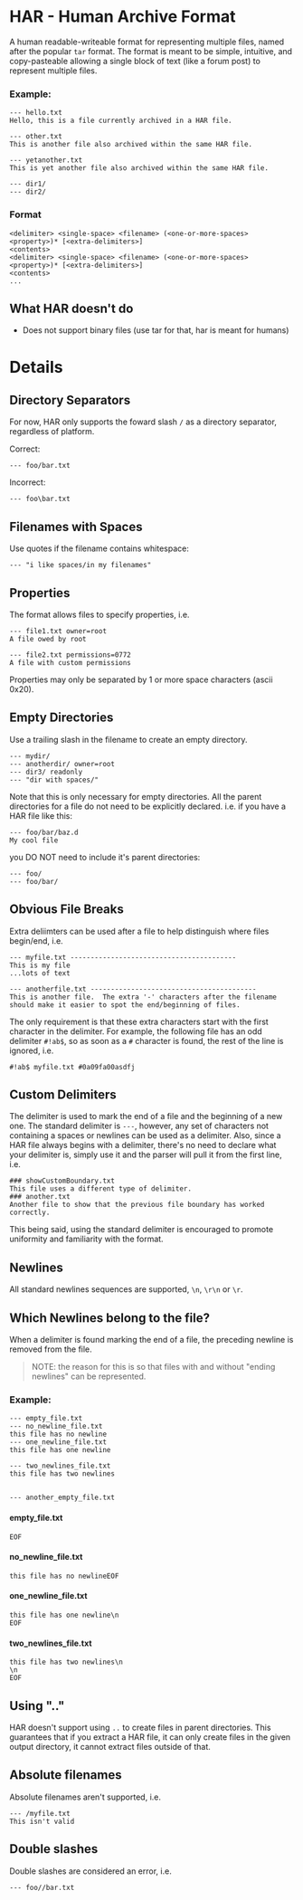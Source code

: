 # HAR - Human Archive Format

A human readable-writeable format for representing multiple files, named
after the popular `tar` format. The format is meant to be simple, intuitive,
and copy-pasteable allowing a single block of text (like a forum post) to
represent multiple files.

### Example:
```
--- hello.txt
Hello, this is a file currently archived in a HAR file.

--- other.txt
This is another file also archived within the same HAR file.

--- yetanother.txt
This is yet another file also archived within the same HAR file.

--- dir1/
--- dir2/
```

### Format
```
<delimiter> <single-space> <filename> (<one-or-more-spaces> <property>)* [<extra-delimiters>]
<contents>
<delimiter> <single-space> <filename> (<one-or-more-spaces> <property>)* [<extra-delimiters>]
<contents>
...
```

## What HAR doesn't do

* Does not support binary files (use tar for that, har is meant for humans)

# Details

## Directory Separators

For now, HAR only supports the foward slash `/` as a directory separator, regardless of platform.

Correct:
```
--- foo/bar.txt
```
Incorrect:
```
--- foo\bar.txt
```

## Filenames with Spaces

Use quotes if the filename contains whitespace:
```
--- "i like spaces/in my filenames"
```

## Properties

The format allows files to specify properties, i.e.
```
--- file1.txt owner=root
A file owed by root

--- file2.txt permissions=0772
A file with custom permissions

```
Properties may only be separated by 1 or more space characters (ascii 0x20).

## Empty Directories

Use a trailing slash in the filename to create an empty directory.
```
--- mydir/
--- anotherdir/ owner=root
--- dir3/ readonly
--- "dir with spaces/"
```

Note that this is only necessary for empty directories.  All the parent directories for a file do not need to be explicitly declared. i.e. if you have a HAR file like this:
```
--- foo/bar/baz.d
My cool file
```
you DO NOT need to include it's parent directories:
```
--- foo/
--- foo/bar/
```

## Obvious File Breaks

Extra deliimters can be used after a file to help distinguish where files begin/end, i.e.
```
--- myfile.txt -----------------------------------------
This is my file
...lots of text

--- anotherfile.txt -----------------------------------------
This is another file.  The extra '-' characters after the filename
should make it easier to spot the end/beginning of files.
```

The only requirement is that these extra characters start with the first character in the delimiter.  For example, the following file has an odd delimiter `#!ab$`, so as soon as a `#` character is found, the rest of the line is ignored, i.e.
```
#!ab$ myfile.txt #0a09fa00asdfj
```

## Custom Delimiters

The delimiter is used to mark the end of a file and the beginning of a new one.  The standard delimiter is `---`, however, any set of characters not containing a spaces or newlines can be used as a delimiter.  Also, since a HAR file always begins with a delimiter, there's no need to declare what your delimiter is, simply use it and the parser will pull it from the first line, i.e.

```
### showCustomBoundary.txt
This file uses a different type of delimiter.
### another.txt
Another file to show that the previous file boundary has worked correctly.
```

This being said, using the standard delimiter is encouraged to promote uniformity and familiarity with the format.

## Newlines

All standard newlines sequences are supported, `\n`, `\r\n` or `\r`.

## Which Newlines belong to the file?

When a delimiter is found marking the end of a file, the preceding newline is removed from the file.

> NOTE: the reason for this is so that files with and without "ending newlines" can be represented.

### Example:
```
--- empty_file.txt
--- no_newline_file.txt
this file has no newline
--- one_newline_file.txt
this file has one newline

--- two_newlines_file.txt
this file has two newlines


--- another_empty_file.txt
```

#### empty_file.txt
```
EOF
```
#### no_newline_file.txt
```
this file has no newlineEOF
```
#### one_newline_file.txt
```
this file has one newline\n
EOF
```
#### two_newlines_file.txt
```
this file has two newlines\n
\n
EOF
```

## Using ".."

HAR doesn't support using `..` to create files in parent directories.  This guarantees that if you extract a HAR file, it can only create files in the given output directory, it cannot extract files outside of that.

## Absolute filenames

Absolute filenames aren't supported, i.e.

```
--- /myfile.txt
This isn't valid
```

## Double slashes

Double slashes are considered an error, i.e.
```
--- foo//bar.txt
```
